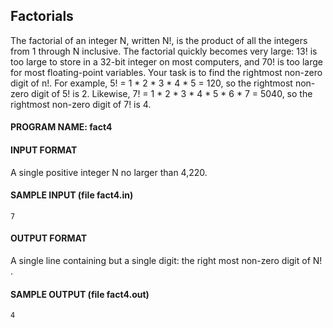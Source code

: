 ## Factorials

The factorial of an integer N, written N!, is the product of all the integers from 1 through N inclusive. The factorial quickly becomes very large: 13! is too large to store in a 32-bit integer on most computers, and 70! is too large for most floating-point variables. Your task is to find the rightmost non-zero digit of n!. For example, 5! = 1 * 2 * 3 * 4 * 5 = 120, so the rightmost non-zero digit of 5! is 2. Likewise, 7! = 1 * 2 * 3 * 4 * 5 * 6 * 7 = 5040, so the rightmost non-zero digit of 7! is 4.

#### PROGRAM NAME: fact4

#### INPUT FORMAT

A single positive integer N no larger than 4,220.

#### SAMPLE INPUT (file fact4.in)
```
7
```

#### OUTPUT FORMAT

A single line containing but a single digit: the right most non-zero digit of N! .

#### SAMPLE OUTPUT (file fact4.out)
```
4
```

